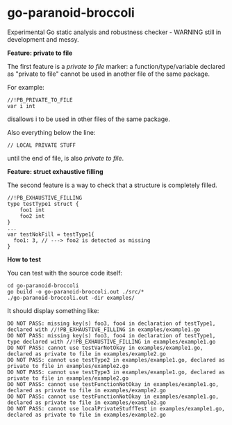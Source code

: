 # go-paranoid-broccoli
Experimental Go static analysis and robustness checker - WARNING still in development and messy.

**Feature: private to file**

The first feature is a _private to file_ marker: a function/type/variable declared as "private to file" cannot be used in another file of the same package.

For example:
```
//!PB_PRIVATE_TO_FILE
var i int
```
disallows i to be used in other files of the same package.

Also everything below the line:
```
// LOCAL PRIVATE STUFF
```
until the end of file, is also _private to file_.

**Feature: struct exhaustive filling**

The second feature is a way to check that a structure is completely filled.
```
//!PB_EXHAUSTIVE_FILLING
type testType1 struct {
	foo1 int
	foo2 int
}
...
var testNokFill = testType1{
  foo1: 3, // ---> foo2 is detected as missing
}
```

**How to test**

You can test with the source code itself:

```
cd go-paranoid-broccoli
go build -o go-paranoid-broccoli.out ./src/*
./go-paranoid-broccoli.out -dir examples/
```

It should display something like:
```
DO NOT PASS: missing key(s) foo3, foo4 in declaration of testType1, declared with //!PB_EXHAUSTIVE_FILLING in examples/example1.go
DO NOT PASS: missing key(s) foo3, foo4 in declaration of testType1, type declared with //!PB_EXHAUSTIVE_FILLING in examples/example1.go
DO NOT PASS: cannot use testVarNotOkay in examples/example1.go, declared as private to file in examples/example2.go
DO NOT PASS: cannot use testType2 in examples/example1.go, declared as private to file in examples/example2.go
DO NOT PASS: cannot use testType3 in examples/example1.go, declared as private to file in examples/example2.go
DO NOT PASS: cannot use testFunctionNotOkay in examples/example1.go, declared as private to file in examples/example2.go
DO NOT PASS: cannot use testFunctionNotOkay in examples/example1.go, declared as private to file in examples/example2.go
DO NOT PASS: cannot use localPrivateStuffTest in examples/example1.go, declared as private to file in examples/example2.go
```

